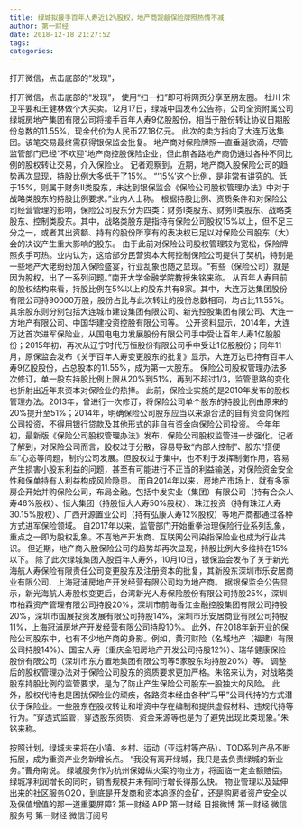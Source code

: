 ```yaml
---
title: 绿城拟接手百年人寿近12%股权，地产商觊觎保险牌照热情不减
author: 第一财经
date: 2018-12-18 21:27:52
tags: 
categories: 
---
```

打开微信，点击底部的“发现”，
<!-- more -->
打开微信，点击底部的“发现”，
使用“扫一扫”即可将网页分享至朋友圈。
杜川
宋卫平要和王健林做个大买卖。12月17日，绿城中国发布公告称，公司全资附属公司绿城房地产集团有限公司将接手百年人寿9亿股股份，相当于股份转让协议日期股份总数的11.55%，现金代价为人民币27.18亿元。
此次的卖方指向了大连万达集团。该笔交易最终需获得银保监会批复。
地产商对保险牌照一直垂涎欲滴，尽管监管部门已经“不欢迎”地产商控股保险企业，但此前各路地产商仍通过各种不同比例的股权转让交易，介入保险业。
记者观察到，近期，地产商入股保险公司的趋势再次显现，持股比例大多低于了15%。
“‘15%’这个比例，是非常有讲究的。低于15%，则属于财务Ⅱ类股东，未达到银保监会《保险公司股权管理办法》中对于战略类股东的持股比例要求。”业内人士称。
根据持股比例、资质条件和对保险公司经营管理的影响，保险公司股东分为四类：财务Ⅰ类股东、财务Ⅱ类股东、战略类股东、控制类股东。其中，战略类股东是指持有保险公司股权15%以上，但不足三分之一，或者其出资额、持有的股份所享有的表决权已足以对保险公司股东（大）会的决议产生重大影响的股东。
由于此前对保险公司股权管理较为宽松，保险牌照炙手可热。业内认为，这给部分民营资本大鳄控制保险公司提供了契机，特别是一些地产大佬纷纷加入保险盛宴，行业乱象也随之显现。“有些（保险公司）就是因为股权，出了一系列问题。”南开大学金融学院教授朱铭来称。
从百年人寿目前的股权结构来看，持股比例在5%以上的股东共有8家。其中，大连万达集团股份有限公司持90000万股，股份占比与此次转让的股份总数相同，均占比11.55%。
其余股东则分别包括大连城市建设集团有限公司、新光控股集团有限公司、大连一方地产有限公司、中国华建投资控股有限公司等。
公开资料显示，2014年，大连万达首次进军保险业，从国电电力发展股份有限公司手中受让百年人寿1亿股股份；2015年初，再次从辽宁时代万恒股份有限公司手中受让1亿股股份；同年11月，原保监会发布《关于百年人寿变更股东的批复》显示，大连万达已持有百年人寿9亿股股份，占总股本的11.55%，成为第一大股东。
保险公司股权管理办法多次修订，单一股东持股比例上限从20%到51%，再到不超过1/3，监管思路的变化也折射出近年来资本对保险业的热捧。
此前，保险业实施的是2010年发布的股权管理办法。2013年，曾进行一次修订，将保险公司单个股东的持股比例由原来的20%提升至51%；2014年，明确保险公司股东应当以来源合法的自有资金向保险公司投资，不得用银行贷款及其他形式的非自有资金向保险公司投资。
今年年初，最新版《保险公司股权管理办法》发布，保险公司股权监管进一步强化。记者了解到，对保险公司而言，股权过于分散，容易导致“内部人控制”、股东“搭便车”心态等问题，制约公司发展。但股权过于集中，也不利于发挥制衡作用，容易产生损害小股东利益的问题，甚至有可能进行不正当的利益输送，对保险资金安全性和保单持有人利益构成风险隐患。
而自2014年以来，房地产市场上，就有多家房企开始并购保险公司，布局金融。包括中发实业（集团）有限公司（持有合众人寿46%股权）、恒大集团（持股恒大人寿50%股权）、珠江投资（持有珠江人寿30.15%股权）、广西开源置业公司（持有弘康人寿12%股权）等地产商都通过各种方式进军保险领域。
自2017年以来，监管部门开始重拳治理保险行业系列乱象，重点之一即为股权乱象。不喜地产开发商、互联网公司染指保险业也成为行业共识。
但近期，地产商入股保险公司的趋势却再次显现，持股比例大多维持在15%以下。
除了此次绿城集团入股百年人寿外，10月10日，银保监会发布了关于新光海航人寿保险有限责任公司变更股东及注册资本的批复，其新股东深圳市乐安居商业有限公司、上海冠浦房地产开发经营有限公司均为地产商。
据银保监会公告显示，新光海航人寿股权变更后，台湾新光人寿保险股份有限公司持股25%，深圳市柏霖资产管理有限公司持股20%，深圳市前海香江金融控股集团有限公司持股20%，深圳市国展投资发展有限公司持股14%，深圳市乐安居商业有限公司持股11%，上海冠浦房地产开发经营有限公司持股10%。
此外，在2018年新开业的保险公司股东中，也有不少地产商的身影。例如，黄河财险（名城地产（福建）有限公司持股14%）、国宝人寿（重庆金阳房地产开发公司持股12%）、瑞华健康保险股份有限公司（深圳市东方置地集团有限公司等5家股东均持股20%）等。
调整后的股权管理办法对于保险公司股东的资质要求更加严格。朱铭来认为，对战略类股东持股比例的监管要求，是为了防止产生保险公司股东一股独大的风险。
此外，股权代持也是困扰保险业的顽疾，各路资本经由各种“马甲”公司代持的方式潜伏于保险业。一些股东在股权转让和增资中存在编制和提供虚假材料、违规代持等行为。“穿透式监管，穿透股东资质、资金来源等也是为了避免出现此类现象。”朱铭来称。
 
 
按照计划，绿城未来将在小镇、乡村、运动（亚运村等产品）、TOD系列产品不断拓展，成为重资产业务新增长点。
“我没有离开绿城，我只是去负责绿城的新业务。”曹舟南说。
绿城服务作为杭州保姆纵火案的物业方，将面临一定金额赔偿。
绿城净利润增长的同时，销售规模并未有同行增长得那么快。
物业管理以及延伸出来的社区服务O2O，到底是开发商和资本追逐的金矿，还是购房者资产安全以及保值增值的那一道重要屏障?
第一财经
APP
第一财经
日报微博
第一财经
微信服务号
第一财经
微信订阅号
